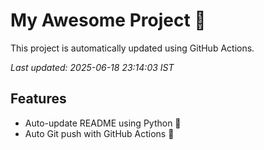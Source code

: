 # My Awesome Project 🚀

This project is automatically updated using GitHub Actions.

_Last updated: 2025-06-18 23:14:03 IST_

## Features
- Auto-update README using Python 🐍
- Auto Git push with GitHub Actions 🤖
